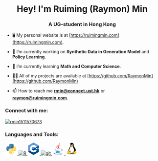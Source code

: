 <h1 align="center">Hey! I'm Ruiming (Raymon) Min</h1>
<h3 align="center">A UG-student in Hong Kong</h3>

- 🖥 My personal website is at [https://ruimingmin.com](https://ruimingmin.com).

- 🔭 I’m currently working on **Synthetic Data in Generation Model** and **Policy Learning**.

- 🌱 I’m currently learning **Math and Computer Science**.

- 👨‍💻 All of my projects are available at [https://github.com/RaymonMin](https://github.com/RaymonMin)

- 📫 How to reach me **rmin@connect.ust.hk** or **raymon@ruimingmin.com**.

<h3 align="left">Connect with me:</h3>
<p align="left">
<a href="https://instagram.com/rmin1511570673" target="blank"><img align="center" src="https://raw.githubusercontent.com/rahuldkjain/github-profile-readme-generator/master/src/images/icons/Social/instagram.svg" alt="rmin1511570673" height="30" width="40" /></a>


<h3 align="left">Languages and Tools:</h3>
<p align="left"><a href="https://www.python.org" target="_blank" rel="noreferrer"> <img src="https://raw.githubusercontent.com/devicons/devicon/master/icons/python/python-original.svg" alt="python" width="40" height="40"/> </a> <a href="https://www.r-project.org" target="_blank" rel="noreferrer"> 
  <img src="https://www.r-project.org/logo/Rlogo.png" alt="R" width="40" height="40"/> 
</a><a href="https://www.w3schools.com/cpp/" target="_blank" rel="noreferrer"> <img src="https://raw.githubusercontent.com/devicons/devicon/master/icons/cplusplus/cplusplus-original.svg" alt="cplusplus" width="40" height="40"/> </a> <a href="https://git-scm.com/" target="_blank" rel="noreferrer"> <img src="https://www.vectorlogo.zone/logos/git-scm/git-scm-icon.svg" alt="git" width="40" height="40"/> </a> <a href="https://www.java.com" target="_blank" rel="noreferrer"> <img src="https://raw.githubusercontent.com/devicons/devicon/master/icons/java/java-original.svg" alt="java" width="40" height="40"/> </a><a href="https://www.linux.org" target="_blank" rel="noreferrer"> 
  <img src="https://raw.githubusercontent.com/devicons/devicon/master/icons/linux/linux-original.svg" alt="Linux" width="40" height="40"/> 
</a>

